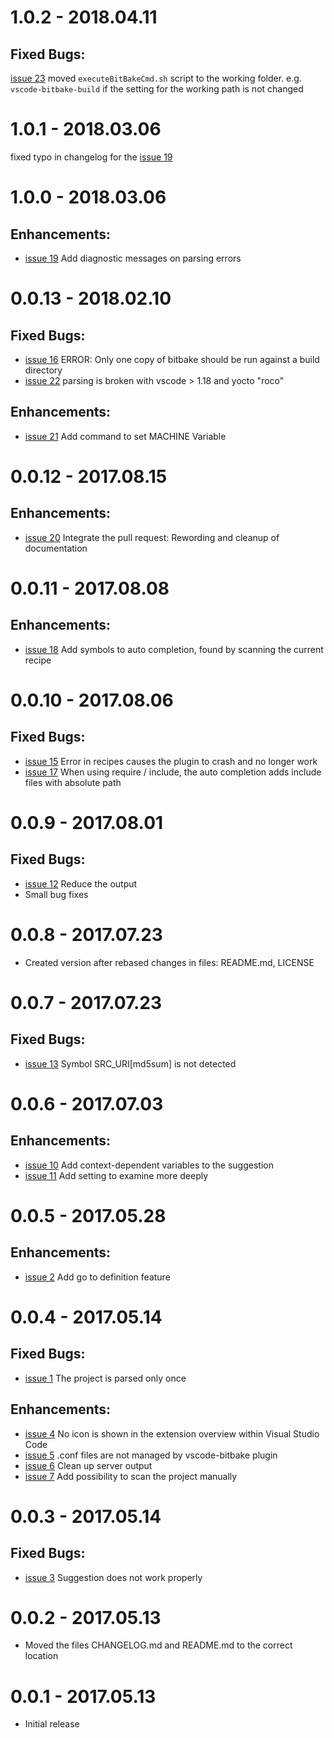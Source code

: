 # 1.0.2 - 2018.04.11

## Fixed Bugs:
[issue 23](https://github.com/EugenWiens/vscode-bitbake/issues/23) moved `executeBitBakeCmd.sh` script to the working folder. e.g. `vscode-bitbake-build` if the setting for the working path is not changed 

# 1.0.1 - 2018.03.06
fixed typo in changelog for the [issue 19](https://github.com/EugenWiens/vscode-bitbake/issues/19)

# 1.0.0 - 2018.03.06

## Enhancements:
- [issue 19](https://github.com/EugenWiens/vscode-bitbake/issues/19) Add diagnostic messages on parsing errors 

# 0.0.13 - 2018.02.10

## Fixed Bugs:
- [issue 16](https://github.com/EugenWiens/vscode-bitbake/issues/16) ERROR: Only one copy of bitbake should be run against a build directory
- [issue 22](https://github.com/EugenWiens/vscode-bitbake/issues/22) parsing is broken with vscode > 1.18 and yocto "roco"

## Enhancements:
- [issue 21](https://github.com/EugenWiens/vscode-bitbake/pull/21) Add command to set MACHINE Variable

# 0.0.12 - 2017.08.15

## Enhancements:
- [issue 20](https://github.com/EugenWiens/vscode-bitbake/pull/20) Integrate the pull request: Rewording and cleanup of documentation

# 0.0.11 - 2017.08.08

## Enhancements:
- [issue 18](https://github.com/EugenWiens/vscode-bitbake/issues/18) Add symbols to auto completion, found by scanning the current recipe

# 0.0.10 - 2017.08.06

## Fixed Bugs:
- [issue 15](https://github.com/EugenWiens/vscode-bitbake/issues/15) Error in recipes causes the plugin to crash and no longer work
- [issue 17](https://github.com/EugenWiens/vscode-bitbake/issues/17) When using require / include, the auto completion adds include files with absolute path

# 0.0.9 - 2017.08.01

## Fixed Bugs:
- [issue 12](https://github.com/EugenWiens/vscode-bitbake/issues/12) Reduce the output
- Small bug fixes

# 0.0.8 - 2017.07.23
- Created version after rebased changes in files: README.md, LICENSE

# 0.0.7 - 2017.07.23

## Fixed Bugs:
- [issue 13](https://github.com/EugenWiens/vscode-bitbake/issues/13) Symbol SRC_URI[md5sum] is not detected

# 0.0.6 - 2017.07.03

## Enhancements:
- [issue 10](https://github.com/EugenWiens/vscode-bitbake/issues/10) Add context-dependent variables to the suggestion
- [issue 11](https://github.com/EugenWiens/vscode-bitbake/issues/11) Add setting to examine more deeply

# 0.0.5 - 2017.05.28

## Enhancements:
- [issue 2](https://github.com/EugenWiens/vscode-bitbake/issues/2) Add go to definition feature

# 0.0.4 - 2017.05.14

## Fixed Bugs:
- [issue 1](https://github.com/EugenWiens/vscode-bitbake/issues/1) The project is parsed only once

## Enhancements:
- [issue 4](https://github.com/EugenWiens/vscode-bitbake/issues/4) No icon is shown in the extension overview within Visual Studio Code
- [issue 5](https://github.com/EugenWiens/vscode-bitbake/issues/5) .conf files are not managed by vscode-bitbake plugin
- [issue 6](https://github.com/EugenWiens/vscode-bitbake/issues/6) Clean up server output
- [issue 7](https://github.com/EugenWiens/vscode-bitbake/issues/7) Add possibility to scan the project manually

# 0.0.3 - 2017.05.14

## Fixed Bugs:
- [issue 3](https://github.com/EugenWiens/vscode-bitbake/issues/3) Suggestion does not work properly

# 0.0.2 - 2017.05.13
- Moved the files CHANGELOG.md and README.md to the correct location

# 0.0.1 - 2017.05.13
- Initial release
